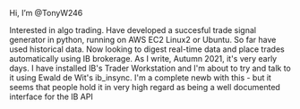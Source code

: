 Hi, I’m @TonyW246

Interested in algo trading. Have developed a succesful trade signal generator in python, running on AWS EC2 Linux2 or Ubuntu.
So far have used historical data. Now looking to digest real-time data and place trades automatically using IB brokerage.
As I write, Autumn 2021, it's very early days. I have installed IB's Trader Workstation and I'm about to try and talk to it using
Ewald de Wit's ib_insync. I'm a complete newb with this - but it seems that people hold it in very high regard as being a well documented interface for the IB API




